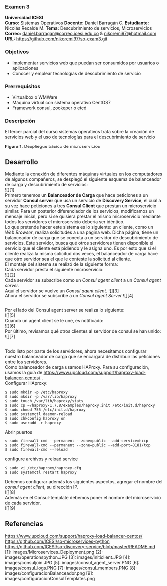 ### Examen 3
**Universidad ICESI**  
**Curso:** Sistemas Operativos
**Docente:** Daniel Barragán C. 
**Estudiante:** Nicolás Recalde M.
**Tema:** Descubrimiento de servicios, Microservicios  
**Correo:** daniel.barragan@correo.icesi.edu.co & nikoremi97@hotmail.com
**URL:** https://github.com/nikoremi97/so-exam3.git

### Objetivos
* Implementar servicios web que puedan ser consumidos por usuarios o aplicaciones
* Conocer y emplear tecnologías de descubrimiento de servicio

### Prerrequisitos
* Virtualbox o WMWare
* Máquina virtual con sistema operativo CentOS7
* Framework consul, zookeper o etcd

### Descripción
El tercer parcial del curso sistemas operativos trata sobre la creación de servicios web y el uso de tecnologías para el descubrimiento de servicio


**Figura 1.** Despliegue básico de microservicios

## Desarrollo  
Mediante la conexión de diferentes máquinas virtuales en los computadores de algunos compañeros, se desplegó el siguiente esquema de balanceador de carga y descubrimiento de servicios:  
![][1]  
Primero tenemos un **Balanceador de Carga** que hace peticiones a un servidor **Consul server** que usa un servicio de **Discovery Service**, el cual a su vez hace peticiones a tres **Consul Client** que prestan un microservicio similar. Para un posterior diferenciador de los servicios, modificamos un mensaje inicial, pero si se quisiera prestar el mismo microservicio mediante todos los servidores el microservicio debería ser idéntico.  
Lo que pretende hacer este sistema es lo siguiente: un cliente, como un *Web Browser*, realiza solicitudes a una página web. Dicha página, tiene un balanceador de carga que se conecta a un servidor de descubrimiento de servicios. Este servidor, busca qué otros servidores tienen disponible el servicio que el cliente está pidiendo y le asigna uno. Es por esto que si el cliente realiza la misma solicitud dos veces, el balanceador de carga hace que otro servidor sea el que le conteste la solicitud al cliente.  
El montaje del sistema se realizó de la siguiente forma:  
Cada servidor presta el siguiente microservicio:  
![][2]  
Cada servidor se subscribe como un *Consul agent client* a un *Consul agent server*.  
Aquí el servidor se vuelve un *Consul agent client*.
![][3]  
Ahora el servidor se subscribe a un *Consul agent Server*
![][4]  
##
Por el lado del Consul agent server se realiza lo siguiente:  
![][5]  
Cuando un agent client se le une, es notificado:  
![][6]  
Por último, revisamos qué otros clientes al servidor de consul se han unido:    
![][7]  
##
Todo listo por parte de los servidores, ahora necesitamos configurar nuestro balanceador de carga que se encargará de distribuir las peticiones entre los servidores.  
Como balanceador de carga usamos HAProxy. Para su configuración, usamos la guía de https://www.upcloud.com/support/haproxy-load-balancer-centos/ .   
Configurar HAproxy:
``` 
$ sudo mkdir -p /etc/haproxy
$ sudo mkdir -p /var/lib/haproxy 
$ sudo touch /var/lib/haproxy/stats
$ sudo cp ~/haproxy-1.7.8/examples/haproxy.init /etc/init.d/haproxy
$ sudo chmod 755 /etc/init.d/haproxy
$ sudo systemctl daemon-reload
$ sudo chkconfig haproxy on
$ sudo useradd -r haproxy
```  
Abrir puertos
```
$ sudo firewall-cmd --permanent --zone=public --add-service=http
$ sudo firewall-cmd --permanent --zone=public --add-port=8181/tcp
$ sudo firewall-cmd --reload
```  
configure archivos y reload service
```
$ sudo vi /etc/haproxy/haproxy.cfg
$ sudo systemctl restart haproxy
```  
Debemos configurar además los siguientes aspectos, agregar el nombre del *consul agent client*, su dirección IP.  
![][8]  
Además en el Consul-template debemos poner el nombre del microservicio de cada servidor.  
![][9]  
## Referencias
https://www.upcloud.com/support/haproxy-load-balancer-centos/
https://github.com/ICESI/so-microservices-python
https://github.com/ICESI/so-discovery-service/blob/master/README.md
[1]: images/Microservices_Deployment.png
[2]: images/operationspython.JPG
[3]: images/initiclient.JPG
[4]: images/consuljoin.JPG
[5]: images/consul_agent_server.PNG
[6]: images/consul_logs.PNG	
[7]: images/consul_members.PNG
[8]: images/configuracionBalanceador.png
[9]: images/configuracionConsulTemplates.png



